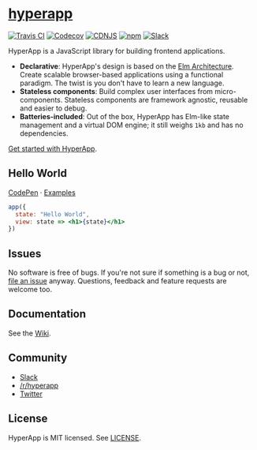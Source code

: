 # [hyperapp](https://hyperapp.glitch.me)
[![Travis CI](https://img.shields.io/travis/hyperapp/hyperapp/master.svg)](https://travis-ci.org/hyperapp/hyperapp)
[![Codecov](https://img.shields.io/codecov/c/github/hyperapp/hyperapp/master.svg)](https://codecov.io/gh/hyperapp/hyperapp)
[![CDNJS](https://img.shields.io/cdnjs/v/hyperapp.svg?colorB=ff69b4)](https://cdnjs.com/libraries/hyperapp)
[![npm](https://img.shields.io/npm/v/hyperapp.svg?colorB=ff69b4)](https://www.npmjs.org/package/hyperapp)
[![Slack](https://hyperappjs.herokuapp.com/badge.svg)](https://hyperappjs.herokuapp.com "Join us")

HyperApp is a JavaScript library for building frontend applications.

[Elm Architecture]: https://guide.elm-lang.org/architecture/
[Hyperx]: https://github.com/substack/hyperx
[JSX]: https://facebook.github.io/react/docs/introducing-jsx.html
[CDN]: https://unpkg.com/hyperapp

* **Declarative**: HyperApp's design is based on the [Elm Architecture]. Create scalable browser-based applications using a functional paradigm. The twist is you don't have to learn a new language.
* **Stateless components**: Build complex user interfaces from micro-components. Stateless components are framework agnostic, reusable and easier to debug.
* **Batteries-included**: Out of the box, HyperApp has Elm-like state management and a virtual DOM engine; it still weighs `1kb` and has no dependencies.

[Get started with HyperApp](https://github.com/hyperapp/hyperapp/wiki/Getting-Started).

## Hello World

[CodePen](https://codepen.io/jbucaran/pen/Qdwpxy) · [Examples](https://hyperapp.glitch.me)

```jsx
app({
  state: "Hello World",
  view: state => <h1>{state}</h1>
})
```

## Issues

No software is free of bugs. If you're not sure if something is a bug or not, [file an issue](https://github.com/hyperapp/hyperapp/issues) anyway. Questions, feedback and feature requests are welcome too.

## Documentation

See the [Wiki](https://github.com/hyperapp/hyperapp/wiki).

## Community

* [Slack](https://hyperappjs.herokuapp.com)
* [/r/hyperapp](https://www.reddit.com/r/hyperapp)
* [Twitter](https://twitter.com/hyperappjs)

## License

HyperApp is MIT licensed. See [LICENSE](LICENSE).
